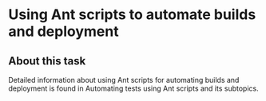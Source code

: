 <!-- image -->

# Using Ant scripts to automate builds and deployment

## About this task

Detailed information about using Ant
scripts for automating builds and deployment is found in Automating tests using Ant
scripts and its subtopics.